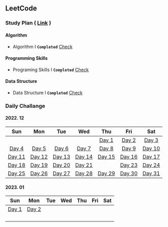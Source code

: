 ## LeetCode



### Study Plan ( [Link](https://leetcode.com/study-plan/) )

#### Algorithm

- Algorithm I **`Completed`** [Check](./Algorithm)

#### Programming Skills

- Programing Skills I **`Completed`** [Check](./ProgrammingSkills)

#### Data Structure

- Data Structure I **`Completed`** [Check](./DataStructure)



### Daily Challange

#### 2022. 12

|                  Sun                  |                  Mon                  |                  Tue                  |                  Wed                  |                  Thu                  |                 Fri                  |                  Sat                  |
| :-----------------------------------: | :-----------------------------------: | :-----------------------------------: | :-----------------------------------: | :-----------------------------------: | :----------------------------------: | :-----------------------------------: |
|                                       |                                       |                                       |                                       | [Day 1](./Problems/leetcode_1704.md)  | [Day 2](./Problems/leetcode_1657.md) |  [Day 3](./Problems/leetcode_451.md)  |
| [Day 4](./Problems/leetcode_2256.md)  |  [Day 5](./Problems/leetcode_876.md)  |  [Day 6](./Problems/leetcode_328.md)  |  [Day 7](./Problems/leetcode_938.md)  |  [Day 8](./Problems/leetcode_872.md)  | [Day 9](./Problems/leetcode_1026.md) | [Day 10](./Problems/leetcode_1339.md) |
| [Day 11](./Problems/leetcode_124.md)  |  [Day 12](./Problems/leetcode_70.md)  | [Day 13](./Problems/leetcode_931.md)  | [Day 14](./Problems/leetcode_198.md)  | [Day 15](./Problems/leetcode_1143.md) | [Day 16](./Problems/leetcode_232.md) | [Day 17](./Problems/leetcode_150.md)  |
| [Day 18](./Problems/leetcode_739.md)  | [Day 19](./Problems/leetcode_1971.md) | [Day 20](./Problems/leetcode_841.md)  | [Day 21](./Problems/leetcode_886.md)  |                                       | [Day 23](./Problems/leetcode_309.md) | [Day 24](./Problems/leetcode_790.md)  |
| [Day 25](./Problems/leetcode_2389.md) |  [Day 26](./Problems/leetcode_55.md)  | [Day 27](./Problems/leetcode_2279.md) | [Day 28](./Problems/leetcode_1962.md) | [Day 29](./Problems/leetcode_1834.md) | [Day 30](./Problems/leetcode_797.md) | [Day 31](./Problems/leetcode_980.md)  |

#### 2023. 01

|                 Sun                 |                 Mon                 | Tue  | Wed  | Thu  | Fri  | Sat  |
| :---------------------------------: | :---------------------------------: | :--: | :--: | :--: | :--: | :--: |
| [Day 1](./Problems/leetcode_290.md) | [Day 2](./Problems/leetcode_520.md) |      |      |      |      |      |
|                                     |                                     |      |      |      |      |      |
|                                     |                                     |      |      |      |      |      |
|                                     |                                     |      |      |      |      |      |
|                                     |                                     |      |      |      |      |      |

